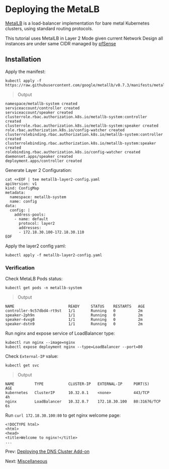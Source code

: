 # Deploying the MetaLB

[MetalLB](https://metallb.universe.tf/) is a load-balancer implementation for bare metal Kubernetes clusters, using standard routing protocols.

This tutorial uses MetalLB in Layer 2 Mode given current Network Design all instances are under same CIDR managed by [pfSense](https://www.pfsense.org/)

## Installation

Apply the manifest:

```
kubectl apply -f https://raw.githubusercontent.com/google/metallb/v0.7.3/manifests/metallb.yaml
```

> Output

```
namespace/metallb-system created
serviceaccount/controller created
serviceaccount/speaker created
clusterrole.rbac.authorization.k8s.io/metallb-system:controller created
clusterrole.rbac.authorization.k8s.io/metallb-system:speaker created
role.rbac.authorization.k8s.io/config-watcher created
clusterrolebinding.rbac.authorization.k8s.io/metallb-system:controller created
clusterrolebinding.rbac.authorization.k8s.io/metallb-system:speaker created
rolebinding.rbac.authorization.k8s.io/config-watcher created
daemonset.apps/speaker created
deployment.apps/controller created
```

Generate Layer 2 Configuration:

```
cat <<EOF | tee metallb-layer2-config.yaml
apiVersion: v1
kind: ConfigMap
metadata:
  namespace: metallb-system
  name: config
data:
  config: |
    address-pools:
    - name: default
      protocol: layer2
      addresses:
      - 172.18.30.100-172.18.30.110
EOF
```

Apply the layer2 config yaml:

```
kubectl apply -f metallb-layer2-config.yaml
```

### Verification

Check MetaLB Pods status:

```
kubectl get pods -n metallb-system
```

> Output

```
NAME                        READY     STATUS    RESTARTS   AGE
controller-9c57dbd4-rt9st   1/1       Running   0          2m
speaker-2ph9n               1/1       Running   0          2m
speaker-4vxg8               1/1       Running   0          2m
speaker-dstn9               1/1       Running   0          2m
```

Run nginx and expose service of LoadBalancer type:

```
kubectl run nginx --image=nginx
kubectl expose deployment nginx --type=LoadBalancer --port=80
```

Check `External-IP` value:

```
kubectl get svc
```

> Output

```
NAME         TYPE           CLUSTER-IP   EXTERNAL-IP     PORT(S)        AGE
kubernetes   ClusterIP      10.32.0.1    <none>          443/TCP        4h
nginx        LoadBalancer   10.32.0.7    172.18.30.100   80:31676/TCP   6s
```

Run `curl 172.18.30.100:80` to get nginx welcome page:

```
<!DOCTYPE html>
<html>
<head>
<title>Welcome to nginx!</title>
...
```

Prev: [Deploying the DNS Cluster Add-on](07-dns-addon.md)

Next: [Miscellaneous](09-miscellaneous.md)

